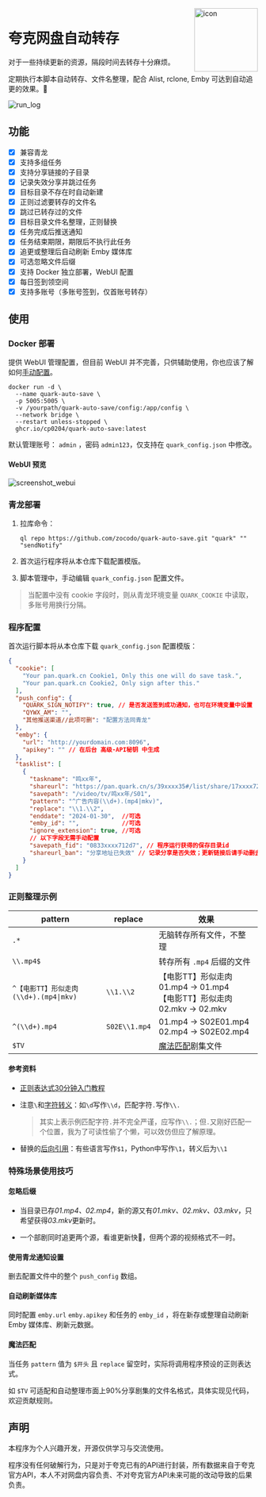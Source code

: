 <img src="./img/icon.png" alt="icon" width="128" height="128" align="right"/>

# 夸克网盘自动转存

对于一些持续更新的资源，隔段时间去转存十分麻烦。

定期执行本脚本自动转存、文件名整理，配合 Alist, rclone, Emby 可达到自动追更的效果。🥳

![run_log](img/run_log.png)

## 功能

- [x] 兼容青龙
- [x] 支持多组任务
- [x] 支持分享链接的子目录
- [x] 记录失效分享并跳过任务
- [x] 目标目录不存在时自动新建
- [x] 正则过滤要转存的文件名
- [x] 跳过已转存过的文件
- [x] 目标目录文件名整理，正则替换
- [x] 任务完成后推送通知
- [x] 任务结束期限，期限后不执行此任务
- [x] 追更或整理后自动刷新 Emby 媒体库
- [x] 可选忽略文件后缀
- [x] 支持 Docker 独立部署，WebUI 配置
- [x] 每日签到领空间
- [x] 支持多账号（多账号签到，仅首账号转存）

## 使用

### Docker 部署

提供 WebUI 管理配置，但目前 WebUI 并不完善，只供辅助使用，你也应该了解如何[手动配置](#程序配置)。

```shell
docker run -d \
  --name quark-auto-save \
  -p 5005:5005 \
  -v /yourpath/quark-auto-save/config:/app/config \
  --network bridge \
  --restart unless-stopped \
  ghcr.io/cp0204/quark-auto-save:latest
```

默认管理账号： `admin` ，密码 `admin123`，仅支持在 `quark_config.json` 中修改。

#### WebUI 预览

![screenshot_webui](./img/screenshot_webui.png)

### 青龙部署

1. 拉库命令：

    ```
    ql repo https://github.com/zocodo/quark-auto-save.git "quark" "" "sendNotify"
    ```

2. 首次运行程序将从本仓库下载配置模版。

3. 脚本管理中，手动编辑 `quark_config.json` 配置文件。

> 当配置中没有 cookie 字段时，则从青龙环境变量 `QUARK_COOKIE` 中读取，多账号用换行分隔。

### 程序配置

首次运行脚本将从本仓库下载 `quark_config.json` 配置模版：

```json
{
  "cookie": [
    "Your pan.quark.cn Cookie1, Only this one will do save task.",
    "Your pan.quark.cn Cookie2, Only sign after this."
  ],
  "push_config": {
    "QUARK_SIGN_NOTIFY": true, // 是否发送签到成功通知，也可在环境变量中设置
    "QYWX_AM": "",
    "其他推送渠道//此项可删": "配置方法同青龙"
  },
  "emby": {
    "url": "http://yourdomain.com:8096",
    "apikey": "" // 在后台 高级-API秘钥 中生成
  },
  "tasklist": [
    {
      "taskname": "鸣xx年",
      "shareurl": "https://pan.quark.cn/s/39xxxx35#/list/share/17xxxx72-鸣xx年",
      "savepath": "/video/tv/鸣xx年/S01",
      "pattern": "^广告内容(\\d+).(mp4|mkv)",
      "replace": "\\1.\\2",
      "enddate": "2024-01-30",  //可选
      "emby_id": "",            //可选
      "ignore_extension": true, //可选
      // 以下字段无需手动配置
      "savepath_fid": "0833xxxx712d7", // 程序运行获得的保存目录id
      "shareurl_ban": "分享地址已失效" // 记录分享是否失效；更新链接后请手动删去，如有此字段将跳过任务
    }
  ]
}
```

### 正则整理示例

| pattern | replace | 效果 |
| ------- |---------|------|
| `.*` |  | 无脑转存所有文件，不整理 |
| `\\.mp4$` |  | 转存所有 `.mp4` 后缀的文件 |
| `^【电影TT】形似走肉(\\d+).(mp4\|mkv)` | `\\1.\\2` | 【电影TT】形似走肉01.mp4 → 01.mp4<br>【电影TT】形似走肉02.mkv → 02.mkv |
| `^(\\d+).mp4` | `S02E\\1.mp4` | 01.mp4 → S02E01.mp4<br>02.mp4 → S02E02.mp4 |
| `$TV` |  | [魔法匹配](#魔法匹配)剧集文件 |

#### 参考资料

- [正则表达式30分钟入门教程](https://deerchao.cn/tutorials/regex/regex.htm)

- 注意`\`和[字符转义](https://deerchao.cn/tutorials/regex/regex.htm#escape)：如`\d`写作`\\d`，匹配字符`.`写作`\\.`

  > 其实上表示例匹配字符`.`并不完全严谨，应写作`\\.`；但`.`又刚好匹配一个位置，我为了可读性偷了个懒，可以效仿但应了解原理。

- 替换的[后向引用](https://deerchao.cn/tutorials/regex/regex.htm#backreference)：有些语言写作`$1`，Python中写作`\1`，转义后为`\\1`

### 特殊场景使用技巧

#### 忽略后缀

- 当目录已存*01.mp4、02.mp4*，新的源又有*01.mkv、02.mkv、03.mkv*，只希望获得*03.mkv*更新时。

- 一个部剧同时追更两个源，看谁更新快🤪，但两个源的视频格式不一时。

#### 使用青龙通知设置

删去配置文件中的整个 `push_config` 数组。

#### 自动刷新媒体库

同时配置 `emby.url` `emby.apikey` 和任务的 `emby_id` ，将在新存或整理自动刷新 Emby 媒体库、刷新元数据。

#### 魔法匹配

当任务 `pattern` 值为 `$开头` 且 `replace` 留空时，实际将调用程序预设的正则表达式。

如 `$TV` 可适配和自动整理市面上90%分享剧集的文件名格式，具体实现见代码，欢迎贡献规则。
## 声明

本程序为个人兴趣开发，开源仅供学习与交流使用。

程序没有任何破解行为，只是对于夸克已有的API进行封装，所有数据来自于夸克官方API，本人不对网盘内容负责、不对夸克官方API未来可能的改动导致的后果负责。
